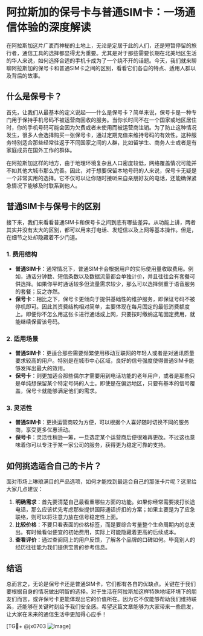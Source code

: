 # 阿拉斯加的保号卡与普通SIM卡：一场通信体验的深度解读

在阿拉斯加这片广袤而神秘的土地上，无论是定居于此的人们，还是短暂停留的旅行者，通信工具的选择都显得尤为重要。尤其是对于那些需要长期在北美地区生活的华人来说，如何选择合适的手机卡成为了一个绕不开的话题。今天，我们就来聊聊阿拉斯加的保号卡和普通SIM卡之间的区别，看看它们各自的特点、适用人群以及背后的故事。

## 什么是保号卡？

首先，让我们从最基本的定义说起——什么是保号卡？简单来说，保号卡是一种专门用于保持手机号码不被运营商回收的服务。当你长时间不在一个国家或地区居住时，你的手机号码可能会因为欠费或者未使用而被运营商注销。为了防止这种情况发生，很多人会选择购买一张保号卡，通过定期充值来维持号码的有效性。这种服务特别适合那些经常往返于不同国家之间的人群，比如留学生、商务人士或者是有家庭成员在国外工作的群体。

在阿拉斯加这样的地方，由于地理环境复杂且人口密度较低，网络覆盖情况可能并不如其他大城市那么完善。因此，对于想要保留本地号码的人来说，保号卡无疑是一个非常实用的选择。它不仅可以让你随时接听来自亲朋好友的电话，还能确保紧急情况下能够及时联系到他人。

## 普通SIM卡与保号卡的区别

接下来，我们来看看普通SIM卡和保号卡之间到底有哪些差异。从功能上讲，两者其实并没有太大的区别，都可以用来打电话、发短信以及上网等基本操作。但是，在细节之处却隐藏着不少门道。

### 1. **费用结构**
   - **普通SIM卡**：通常情况下，普通SIM卡会根据用户的实际使用量收取费用。例如，通话分钟数、短信条数以及数据流量都会单独计价，并且往往会有套餐可供选择。如果你平时通话较多但流量需求较少，那么可以选择侧重于语音服务的套餐；反之亦然。
   - **保号卡**：相比之下，保号卡更倾向于提供基础性的维护服务，即保证号码不被停机即可。因此其资费结构相对简单，主要体现在每月固定的最低消费额度上。即便你不怎么用这张卡进行通话或上网，只要按时缴纳这笔固定费用，就能继续保留该号码。

### 2. **适用场景**
   - **普通SIM卡**：更适合那些需要频繁使用移动互联网的年轻人或者是对通讯质量要求较高的用户。特别是在城市中心区域，良好的信号强度使得普通SIM卡能够发挥出最大的效用。
   - **保号卡**：则更加适合那些偶尔才需要用到电话功能的老年用户，或者是那些只是单纯想保留某个特定号码的人士。即使是在偏远地区，只要有基本的信号覆盖，保号卡就能够满足他们的需求。

### 3. **灵活性**
   - **普通SIM卡**：更换运营商较为方便，可以根据个人喜好随时切换不同的服务商，享受更多优惠活动。
   - **保号卡**：灵活性稍逊一筹，一旦选定某个运营商后便很难再更改。不过这也意味着你可以专注于某一家公司的服务，获得更为稳定可靠的支持。

## 如何挑选适合自己的卡片？

面对市场上琳琅满目的产品选项，如何才能找到最适合自己的那张卡片呢？这里给大家几点建议：

1. **明确需求**：首先要清楚自己最看重哪些方面的功能。如果你经常需要拨打长途电话，那么应该优先考虑那些提供国际通话折扣的方案；如果主要是为了应急联络，则可以将注意力放在信号稳定性上面。
2. **比较价格**：不要只看表面的价格标签，而是要综合考量整个生命周期内的总支出。有时候看似便宜的初始费用，实际上可能隐藏着更高的后续成本。
3. **查看评价**：通过查阅网上的用户反馈，了解各个品牌的口碑如何。毕竟别人的经历往往能为我们提供宝贵的参考信息。

## 结语

总而言之，无论是保号卡还是普通SIM卡，它们都有各自的优缺点。关键在于我们要根据自身的情况做出明智的选择。对于生活在阿拉斯加这样特殊地域环境下的朋友们而言，或许保号卡更能体现出它的价值所在。因为它不仅能够帮助我们维持联系，还能够在关键时刻给予我们安全感。希望这篇文章能够为大家带来一些启发，让大家在未来的通信生活中更加得心应手！

[TG💪+ @jx0703 ![Image](https://github.com/user-attachments/assets/dbca1d08-cadb-493c-b0ec-ad6f7a83f270)]